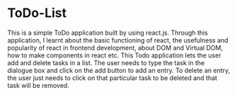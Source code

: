 # ToDo-List
This is a simple ToDo application built by using react.js. Through this application, I learnt about the basic functioning of react, the usefulness and popularity of react in frontend development, about DOM and Virtual DOM, how to make components in react etc.
This Todo application lets the user add and delete tasks in a list. The user needs to type the task in the dialogue box and click on the  add button to add an entry. To delete an entry, the user just needs to click on that particular task to be deleted and that task will be removed.
